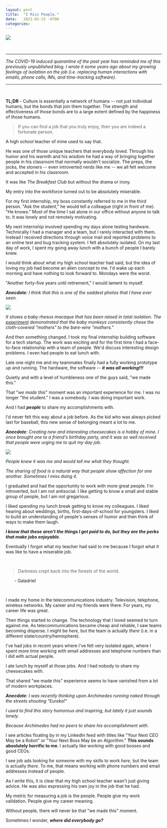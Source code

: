 ```yaml
---
layout: post
title:  "I Miss People."
date:   2021-02-23 -0700
categories:
---
```

![](/career/images/InTheGrotto.jpeg)


<br>

----

*The COVID-19 induced quarantine of the past year has reminded me of this previously unpublished blog. I wrote it some years ago about my growing feelings of isolation on the job (i.e. replacing human interactions with emails, phone calls, IMs, and time-tracking software).*

----

<br>

**TL;DR** - Culture is essentially a network of humans -- not just individual humans, but the bonds that join them together. The strength and effectiveness of those bonds are to a large extent defined by the happiness of those humans.


> If you can find a job that you truly enjoy, then you are indeed a fortunate person.


A high school teacher of mine used to say that.


He was one of those unique teachers that everybody loved. Through his humor and his warmth and his wisdom he had a way of bringing together people in his classroom that normally wouldn’t socialize. The preps, the jocks, the stoners -- even introverted nerds like me -- we all felt welcome and accepted in his classroom.

It was like *The Breakfast Club* but without the drama or irony.

My entry into the workforce turned out to be absolutely miserable.

For my first internship, my boss constantly referred to me in the third person. "Ask the student," he would tell a colleague (right in front of me). "He knows." Most of the time I sat alone in our office without anyone to talk to. It was lonely and not remotely motivating.

My next internship involved spending my days alone testing hardware. Technically I had a manager and a team, but I rarely interacted with them. Instead I received directions through voice mail and reported problems to an online test and bug tracking system. I felt absolutely isolated. On my last day of work, I spent my going away lunch with a bunch of people I barely knew.

I would think about what my high school teacher had said, but the idea of loving my job had become an alien concept to me. I'd wake up each morning and have nothing to look forward to. Mondays were the worst.

"Another forty-five years until retirement," I would lament to myself.

***Anecdote**: I think that this is one of the saddest photos that I have ever seen.*

![](/career/images/MonkeyIsolation.jpeg)

*It shows a baby rhesus macaque that has been raised in total isolation. The [experiment](https://en.wikipedia.org/wiki/Harry_Harlow#Partial_and_total_isolation_of_infant_monkeys) demonstrated that the baby monkeys consistently chose the cloth-covered "mothers" to the bare-wire "mothers."*

And then something changed. I took my final internship building software for a tech startup. The work was exciting and for the first time I had a face-to-face relationship with a team of people. We'd discuss interesting design problems. I even had people to eat lunch with.

Late one night me and my teammates finally had a fully working prototype up and running. The hardware, the software -- ***it was all working!!!***


Quietly and with a level of humbleness one of the guys said, "we made this."

That "*we made this*" moment was an important experience for me. I was no longer "the student." I was a somebody. I was doing important work.

And I had ***people*** to share my accomplishments with.

I'd never felt this way about a job before. As the kid who was always picked last for baseball, this new sense of belonging meant a lot to me.

***Anecdote**: Creating new and interesting cheesecakes is a hobby of mine. I once brought one to a friend's birthday party, and it was so well received that people were urging me to quit my day job.*

![](/career/images/AppleButterCheesecake.jpeg)

*People knew it was me and would tell me what they thought.*

*The sharing of food is a natural way that people show affection for one another. Sometimes I miss doing it.*

I graduated and had the opportunity to work with more great people. I'm introverted, but I am not antisocial. I like getting to know a small and stable group of people, but I am not gregarious.

I liked spending my lunch break getting to know my colleagues. I liked hearing about weddings, births, first-days-of-school for youngsters. I liked to build an understanding of people's senses of humor and then think of ways to make them laugh.

***I know that these aren't the things I get paid to do, but they are the perks that make jobs enjoyable.***


Eventually I forgot what my teacher had said to me because I forgot what it was like to have a miserable job.

<br>

> Darkness crept back into the forests of the world.

&emsp;&emsp;- Galadriel

<br>

I made my home in the telecommunications industry. Television, telephone, wireless networks. My career and my friends were there. For years, my career life was great.

Then things started to change. The technology that I loved seemed to turn against me. As telecommunications became cheap and reliable, I saw teams becoming disperse. I might be *here*, but the team is actually *there* (i.e. in a different state/country/hemisphere).

I've had jobs in recent years where I've felt very isolated again, where I spent more time working with email addresses and telephone numbers than I did with actual people.

I ate lunch by myself at those jobs. And I had nobody to share my cheesecakes with.

That shared "we made this" experience seems to have vanished from a lot of modern workplaces.

***Anecdote**: I was recently thinking upon Archimedes running naked through the streets shouting "Eureka!"*

*I used to find this story humorous and inspiring, but lately it just sounds lonely.*

*Because Archimedes had no peers to share his accomplishment with.*


I see articles floating by in my LinkedIn feed with titles like "Your Next CEO May be a Robot" or "Your Next Boss May be an Algorithm."  **This sounds absolutely horrific to me**. I actually like working with good bosses and good CEOs.

I see job ads looking for someone with my skills to work *here*, but the team is actually *there*. To me, that means working with phone numbers and email addresses instead of people.


As I write this, it is clear that my high school teacher wasn't just giving advice. He was also expressing his own joy in the job that he had.

My metric for measuring a job is the people. People give my work validation. People give my career meaning.

Without people, there will never be that "we made this" moment.

Sometimes I wonder, ***where did everybody go?***